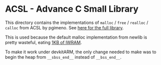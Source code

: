ACSL - Advance C Small Library
==============================

This directory contains the implementations of `malloc` / `free` / `realloc` / `calloc` from ACSL by pgimeno. See [here for the full library](https://codeberg.org/pgimeno/ACSL).

This is used because the default malloc implementation from newlib is pretty wasteful, eating [1KB of IWRAM](https://githubbbbbbbbb.com/devkitPro/newlib/blob/a60a4501b77dca8f30e01327b96171ee89c278f7/newlib/libc/stdlib/mallocr.c#L1597).

To make it work under devkitARM, the only change needed to make was to begin the heap from `__sbss_end__` instead of `__bss_end__`.
